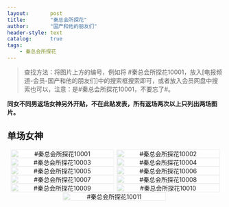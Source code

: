 ```yaml
---
layout:       post
title:        "秦总会所探花"
author:       "国产和他的朋友们"
header-style: text
catalog:      true
tags:
    - 秦总会所探花
---
```


> 查找方法：将图片上方的编号，例如将 #秦总会所探花10001，放入[电报频道-会员-国产和他的朋友们]中的搜索框搜索即可，或者放入会员网盘中搜索也可以，注意：是#秦总会所探花10001，不要忘了#。

**同女不同男返场女神另外开贴，不在此贴发表，所有返场两次以上只列出两场图片。**

## 单场女神

<div style="display: flex; justify-content: center;">
    <div style="position: relative; width: 48%; margin-right: 1%;">
        <img src="https://tanhuawanrenmigroup.top/qinzonghuisuotanhua/qinzonghuisuotanhua10001.jpg" style="width: 100%;"/>
        <div style="position: absolute; top: 0; left: 0; width: 100%; text-align: center; background-color: rgba(255, 255, 255, 0.7); font-size: 14px;">
            #秦总会所探花10001
        </div>
    </div>
    <div style="position: relative; width: 48%;">
        <img src="https://tanhuawanrenmigroup.top/qinzonghuisuotanhua/qinzonghuisuotanhua10002.jpg" style="width: 100%;"/>
        <div style="position: absolute; top: 0; left: 0; width: 100%; text-align: center; background-color: rgba(255, 255, 255, 0.7); font-size: 14px;">
            #秦总会所探花10002
        </div>
    </div>
</div>

<div style="display: flex; justify-content: center;">
    <div style="position: relative; width: 48%; margin-right: 1%;">
        <img src="https://tanhuawanrenmigroup.top/qinzonghuisuotanhua/qinzonghuisuotanhua10003.jpg" style="width: 100%;"/>
        <div style="position: absolute; top: 0; left: 0; width: 100%; text-align: center; background-color: rgba(255, 255, 255, 0.7); font-size: 14px;">
            #秦总会所探花10003
        </div>
    </div>
    <div style="position: relative; width: 48%;">
        <img src="https://tanhuawanrenmigroup.top/qinzonghuisuotanhua/qinzonghuisuotanhua10004.jpg" style="width: 100%;"/>
        <div style="position: absolute; top: 0; left: 0; width: 100%; text-align: center; background-color: rgba(255, 255, 255, 0.7); font-size: 14px;">
            #秦总会所探花10004
        </div>
    </div>
</div>

<div style="display: flex; justify-content: center;">
    <div style="position: relative; width: 48%; margin-right: 1%;">
        <img src="https://tanhuawanrenmigroup.top/qinzonghuisuotanhua/qinzonghuisuotanhua10005.jpg" style="width: 100%;"/>
        <div style="position: absolute; top: 0; left: 0; width: 100%; text-align: center; background-color: rgba(255, 255, 255, 0.7); font-size: 14px;">
            #秦总会所探花10005
        </div>
    </div>
    <div style="position: relative; width: 48%;">
        <img src="https://tanhuawanrenmigroup.top/qinzonghuisuotanhua/qinzonghuisuotanhua10006.jpg" style="width: 100%;"/>
        <div style="position: absolute; top: 0; left: 0; width: 100%; text-align: center; background-color: rgba(255, 255, 255, 0.7); font-size: 14px;">
            #秦总会所探花10006
        </div>
    </div>
</div>

<div style="display: flex; justify-content: center;">
    <div style="position: relative; width: 48%; margin-right: 1%;">
        <img src="https://tanhuawanrenmigroup.top/qinzonghuisuotanhua/qinzonghuisuotanhua10007.jpg" style="width: 100%;" />
        <div style="position: absolute; top: 0; left: 0; width: 100%; text-align: center; background-color: rgba(255,255,255,0.7); font-size: 14px;">
            #秦总会所探花10007
        </div>
    </div>
    <div style="position: relative; width: 48%;">
        <img src="https://tanhuawanrenmigroup.top/qinzonghuisuotanhua/qinzonghuisuotanhua10008.jpg" style="width: 100%;" />
        <div style="position: absolute; top: 0; left: 0; width: 100%; text-align: center; background-color: rgba(255,255,255,0.7); font-size: 14px;">
            #秦总会所探花10008
        </div>
    </div>
</div>

<div style="display: flex; justify-content: center;">
    <div style="position: relative; width: 48%; margin-right: 1%;">
        <img src="https://tanhuawanrenmigroup.top/qinzonghuisuotanhua/qinzonghuisuotanhua10009.jpg" style="width: 100%;" />
        <div style="position: absolute; top: 0; left: 0; width: 100%; text-align: center; background-color: rgba(255,255,255,0.7); font-size: 14px;">
            #秦总会所探花10009
        </div>
    </div>
    <div style="position: relative; width: 48%;">
        <img src="https://tanhuawanrenmigroup.top/qinzonghuisuotanhua/qinzonghuisuotanhua10010.jpg" style="width: 100%;" />
        <div style="position: absolute; top: 0; left: 0; width: 100%; text-align: center; background-color: rgba(255,255,255,0.7); font-size: 14px;">
            #秦总会所探花10010
        </div>
    </div>
</div>

<div style="display: flex; justify-content: center;">
    <div style="position: relative; width: 48%; margin-right: 1%;">
        <img src="https://tanhuawanrenmigroup.top/qinzonghuisuotanhua/qinzonghuisuotanhua10011.jpg" style="width: 100%;" />
        <div style="position: absolute; top: 0; left: 0; width: 100%; text-align: center; background-color: rgba(255,255,255,0.7); font-size: 14px;">
            #秦总会所探花10011
        </div>
    </div>
</div>
